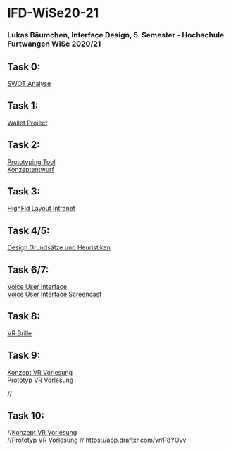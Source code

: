 # IFD-WiSe20-21
<h3> Lukas Bäumchen, Interface Design, 5. Semester - Hochschule Furtwangen WiSe 2020/21 </h3>

<h2>Task 0:</h2> 
<a href="https://github.com/baeumche/IFD-WiSe20-21/blob/main/Aufgabe_00/Aufgabe_0.png">SWOT Analyse</a>

<h2>Task 1:</h2> 
<a href="https://github.com/baeumche/IFD-WiSe20-21/blob/main/Aufgabe_01/Aufgabe_01.pdf">Wallet Project</a>

<h2>Task 2:</h2> 
<a href="https://github.com/baeumche/IFD-WiSe20-21/blob/main/Aufgabe_02/2-1.md">Prototyping Tool</a> <br> 
<a href="https://github.com/baeumche/IFD-WiSe20-21/blob/main/Aufgabe_02/Aufgabe_2.2.pdf">Konzeptentwurf</a>

<h2>Task 3:</h2> 
<a href="https://xd.adobe.com/view/fa6c3db7-7d1b-4e36-8671-0dbec69009af-af3f/">HighFid Layout Intranet</a>

<h2>Task 4/5:</h2> 
<a href="https://github.com/baeumche/IFD-WiSe20-21/blob/main/Aufgabe_04/VUI_HFU_Student.png">Design Grundsätze und Heuristiken</a>

<h2>Task 6/7:</h2> 
<a href="https://xd.adobe.com/view/d16a5278-0c2b-451d-8bd7-3ff907072ec1-8439/">Voice User Interface</a> <br>
<a href="https://drive.google.com/file/d/18j_sTf48ajyyVL95LjwryIeBtfbQDdH4/view?usp=sharing">Voice User Interface Screencast</a>

<h2>Task 8:</h2> 
<a href="https://github.com/baeumche/IFD-WiSe20-21/blob/main/Aufgabe_08/Dokumentation_VR_Brille_IFD.pdf">VR Brille</a>

<h2>Task 9:</h2> 
<a href="https://github.com/baeumche/IFD-WiSe20-21/blob/main/Aufgabe_09/Dokumentation_VR_Brille_IFD_Konzept.pdf">Konzept VR Vorlesung</a> <br>
<a href="https://drive.google.com/file/d/10gDWdMgKS4YNHZJGUepogZqvUnZTBMkL/view?usp=sharing ">Prototyp VR Vorlesung</a>

//<h2>Task 10:</h2> 
//<a href="https://github.com/baeumche/IFD-WiSe20-21/blob/main/Aufgabe_09/Dokumentation_VR_Brille_IFD_Konzept.pdf">Konzept VR Vorlesung</a> <br>
//<a href="https://drive.google.com/file/d/10gDWdMgKS4YNHZJGUepogZqvUnZTBMkL/view?usp=sharing ">Prototyp VR Vorlesung</a>
// https://app.draftxr.com/vr/P8YOvv
